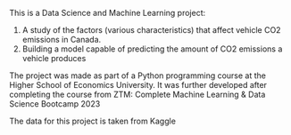 This is a Data Science and Machine Learning project: 
1. A study of the factors (various characteristics) that affect vehicle CO2 emissions in Canada.
2. Building a model capable of predicting the amount of CO2 emissions a vehicle produces

The project was made as part of a Python programming course at the Higher School of Economics University. It was further developed after completing the course from ZTM: Complete Machine Learning & Data Science Bootcamp 2023

The data for this project is taken from Kaggle
